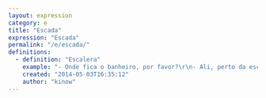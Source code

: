 ```yaml
---
layout: expression
category: e
title: "Escada"
expression: "Escada"
permalink: "/e/escada/"
definitions:
  - definition: "Escalera"
    example: "- Onde fica o banheiro, por favor?\r\n- Ali, perto da escada."
    created: "2014-05-03T16:35:12"
    author: "kinow"
---
```

